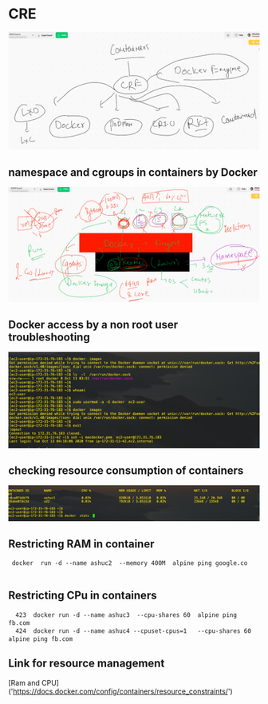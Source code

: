 # CRE 

<img src="cre.png">

## namespace and cgroups in containers by Docker 

<img src="cgroups.png">

## Docker access by a non root user  troubleshooting 

<img src="userdocker.png">

## checking resource consumption of containers

<img src="stats.png">

## Restricting RAM in container 

```
 docker  run -d --name ashuc2  --memory 400M  alpine ping google.co
 
```

## Restricting CPu in containers

```
  423  docker run -d --name ashuc3  --cpu-shares 60  alpine ping fb.com 
  424  docker run -d --name ashuc4 --cpuset-cpus=1   --cpu-shares 60  alpine ping fb.com 
```

## Link for resource management 

[Ram and CPU] ('https://docs.docker.com/config/containers/resource_constraints/')

